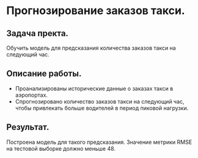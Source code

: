 # Прогнозирование заказов такси.

## Задача пректа.
Обучить модель для предсказания количества заказов такси на следующий час.

## Описание работы.
- Проанализированы исторические данные о заказах такси в аэропортах.  
- Спрогнозировано количество заказов такси на следующий час, чтобы привлекать больше водителей в период пиковой нагрузки. 

## Результат.
Построена модель для такого предсказания.
Значение метрики RMSE на тестовой выборке должно меньше 48.

